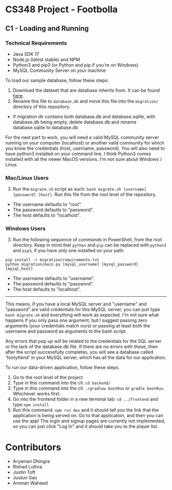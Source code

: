 # CS348 Project - Footbolla

## C1 - Loading and Running

### Technical Requirements
- Java SDK 17
- Node.js (latest stable) and NPM
- Python3 and pip3 (or Python and pip if you're on Windows)
- MySQL Community Server on your machine

To load our sample database, follow these steps:
1. Download the dataset that are database inherits from. It can be found [here](https://www.kaggle.com/datasets/hugomathien/soccer).
2. Rename this file to `database.db` and move this file into the `migration/` directory of this repository.
  - If migration dir contains both database.db and database.sqlite, with database.db being empty, delete database.db and rename database.sqlite to database.db

For the next part to work, you will need a valid MySQL community server running on your computer (localhost) or another valid community for which you know the credentials (host, username, password). You will also need to have python3 installed on your command line. I think Python3 comes installed with all the newer MacOS versions. I'm not sure about Windows / Linux.

### Mac/Linux Users
3. Run the `migrate.sh` script as such: `bash migrate.sh [username] [password] [host]`. Run this file from the root level of the repository.
- The username defaults to "root".
- The password defaults to "password". 
- The host defaults to "localhost".

### Windows Users
3. Run the following sequence of commands in PowerShell, from the root directory. Keep in mind that `python` and `pip` can be replaced with `python3` and `pip3`, if you have only one installed on your path.
```
pip install -r migration/requirements.txt
python migration/main.py [mysql_username] [mysql_password] [mysql_host]
```
- The username defaults to "username".
- The password defaults to "password". 
- The host defaults to "localhost".

---

This means, if you have a local MySQL server and "username" and "password" are valid credentials for this MySQL server, you can just type `bash migrate.sh` and everything will work as expected. I'm not sure what happens if you only pass one argument, but I suggest passing zero arguments (your credentials match ours) or passing at least both the username and password as arguments to the bash script. 

Any errors that pop up will be related to the credentials for the SQL server or the lack of the database.db file. If there are no errors with these, then after the script successfully completes, you will see a database called 'footyfiend' in your MySQL server, which has all the data for our application.

To run our data-driven application, follow these steps.
1. Go to the root level of the project
2. Type in this command into the cli: `cd backend/`
3. Type in this command into the cli: `./gradlew bootRun` or `gradle bootRun`. Whichever works first.
4. Go into the frontend folder in a new terminal tab: `cd ../frontend` and type `npm install`
5. Run this command: `npm run dev` and it should tell you the link that the application is being served on. Go to that application, and then you can use the app! The login and signup pages are currently not implemented, so you can just click "Log In" and it should take you to the player list.

# Contributors
- Aryaman Dhingra
- Rishad Luthra
- Justin Toft
- Justun Gao
- Amman Waheed
